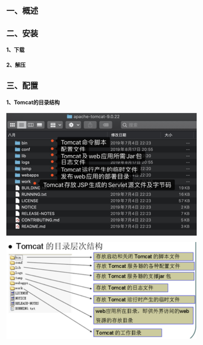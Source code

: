 ## 一、概述





## 二、安装

#### 1、下载



#### 2、解压





## 三、配置

#### 1、Tomcat的目录结构

![A48A578E-9333-4618-A3B8-CF3E69800D60.png](../../images/006evuW4gy1g98dmgru0wj30va0k6q7h.jpg)

![img](../../images/%E5%B1%8F%E5%B9%95%E5%BF%AB%E7%85%A7%202019-01-01%20%E4%B8%8B%E5%8D%882.57.26.png)